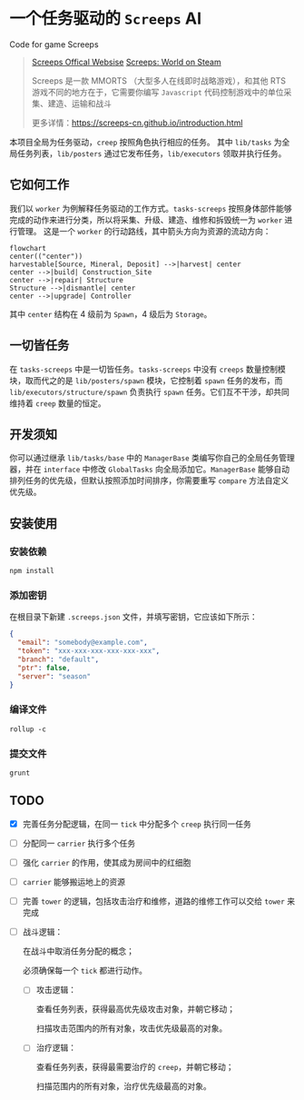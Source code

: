 # 一个任务驱动的 `Screeps` AI

Code for game Screeps

> [Screeps Offical Websise](https://screeps.com/) [Screeps: World on Steam](https://store.steampowered.com/app/464350/Screeps_World/)
> 
> Screeps 是一款 MMORTS （大型多人在线即时战略游戏），和其他 RTS 游戏不同的地方在于，它需要你编写 `Javascript` 代码控制游戏中的单位采集、建造、运输和战斗
> 
> 更多详情：https://screeps-cn.github.io/introduction.html

本项目全局为任务驱动，`creep` 按照角色执行相应的任务。
其中 `lib/tasks` 为全局任务列表，`lib/posters` 通过它发布任务，`lib/executors` 领取并执行任务。

## 它如何工作

我们以 `worker` 为例解释任务驱动的工作方式。`tasks-screeps` 按照身体部件能够完成的动作来进行分类，所以将采集、升级、建造、维修和拆毁统一为 `worker` 进行管理。
这是一个 `worker` 的行动路线，其中箭头方向为资源的流动方向：

```mermaid
flowchart
center(("center"))
harvestable[Source, Mineral, Deposit] -->|harvest| center
center -->|build| Construction_Site
center -->|repair| Structure
Structure -->|dismantle| center
center -->|upgrade| Controller
```

其中 `center` 结构在 4 级前为 `Spawn`，4 级后为 `Storage`。

## 一切皆任务

在 `tasks-screeps` 中是一切皆任务。`tasks-screeps` 中没有 `creeps` 数量控制模块，取而代之的是 `lib/posters/spawn` 模块，它控制着 `spawn` 任务的发布，而 `lib/executors/structure/spawn` 负责执行 `spawn` 任务。它们互不干涉，却共同维持着 `creep` 数量的恒定。

## 开发须知

你可以通过继承 `lib/tasks/base` 中的 `ManagerBase` 类编写你自己的全局任务管理器，并在 `interface` 中修改 `GlobalTasks` 向全局添加它。`ManagerBase` 能够自动排列任务的优先级，但默认按照添加时间排序，你需要重写 `compare` 方法自定义优先级。

## 安装使用

### 安装依赖

```shell
npm install
```

### 添加密钥

在根目录下新建 `.screeps.json` 文件，并填写密钥，它应该如下所示：

```json
{
  "email": "somebody@example.com",
  "token": "xxx-xxx-xxx-xxx-xxx-xxx",
  "branch": "default",
  "ptr": false,
  "server": "season"
}
```

### 编译文件

```shell
rollup -c
```

### 提交文件

```shell
grunt
```

## TODO

- [x] 完善任务分配逻辑，在同一 `tick` 中分配多个 `creep` 执行同一任务

- [ ] 分配同一 `carrier` 执行多个任务

- [ ] 强化 `carrier` 的作用，使其成为房间中的红细胞

- [ ] `carrier` 能够搬运地上的资源

- [ ] 完善 `tower` 的逻辑，包括攻击治疗和维修，道路的维修工作可以交给 `tower` 来完成

- [ ] 战斗逻辑：

  在战斗中取消任务分配的概念；

  必须确保每一个 `tick` 都进行动作。

  - [ ] 攻击逻辑：

    查看任务列表，获得最高优先级攻击对象，并朝它移动；

    扫描攻击范围内的所有对象，攻击优先级最高的对象。

  - [ ] 治疗逻辑：

    查看任务列表，获得最需要治疗的 `creep`，并朝它移动；

    扫描范围内的所有对象，治疗优先级最高的对象。
